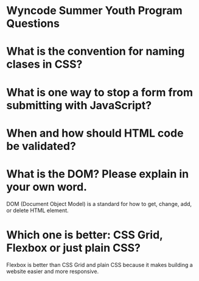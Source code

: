 # Wyncode Summer Youth Program Questions

# What is the convention for naming clases in CSS?

# What is one way to stop a form from submitting with JavaScript?

# When and how should HTML code be validated?



# What is the DOM? Please explain in your own word.

DOM (Document Object Model) is a standard for how to get, change, add, or delete HTML element.

# Which one is better: CSS Grid, Flexbox or just plain CSS?

Flexbox is better than CSS Grid and plain CSS because it makes building a website easier and more responsive.
